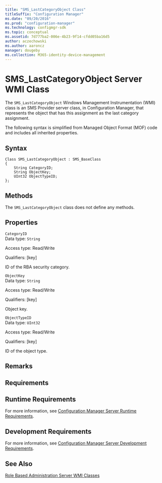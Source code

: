 ```yaml
---
title: "SMS_LastCategoryObject Class"
titleSuffix: "Configuration Manager"
ms.date: "09/20/2016"
ms.prod: "configuration-manager"
ms.technology: configmgr-sdk
ms.topic: conceptual
ms.assetid: 7d777ba2-006e-4b23-9f14-cfdd05ba16d5
author: aczechowski
ms.author: aaroncz
manager: dougeby
ms.collection: M365-identity-device-management
---
```

# SMS_LastCategoryObject Server WMI Class
The `SMS_LastCategoryObject` Windows Management Instrumentation (WMI) class is an SMS Provider server class, in Configuration Manager, that represents the object that has this assignment as the last category assignment.  

 The following syntax is simplified from Managed Object Format (MOF) code and includes all inherited properties.  

## Syntax  

```  
Class SMS_LastCategoryObject : SMS_BaseClass  
{  
    String CategoryID;  
    String ObjectKey;  
    UInt32 ObjectTypeID;  
};  
```  

## Methods  
 The `SMS_LastCategoryObject` class does not define any methods.  

## Properties  
 `CategoryID`  
 Data type: `String`  

 Access type: Read/Write  

 Qualifiers: [key]  

 ID of the RBA security category.  

 `ObjectKey`  
 Data type: `String`  

 Access type: Read/Write  

 Qualifiers: [key]  

 Object key.  

 `ObjectTypeID`  
 Data type: `UInt32`  

 Access type: Read/Write  

 Qualifiers: [key]  

 ID of the object type.  

## Remarks  

## Requirements  

## Runtime Requirements  
 For more information, see [Configuration Manager Server Runtime Requirements](../../../../../develop/core/reqs/server-runtime-requirements.md).  

## Development Requirements  
 For more information, see [Configuration Manager Server Development Requirements](../../../../../develop/core/reqs/server-development-requirements.md).  

## See Also  
 [Role Based Administration Server WMI Classes](../../../../../develop/reference/core/servers/configure/role-based-administration-server-wmi-classes.md)
